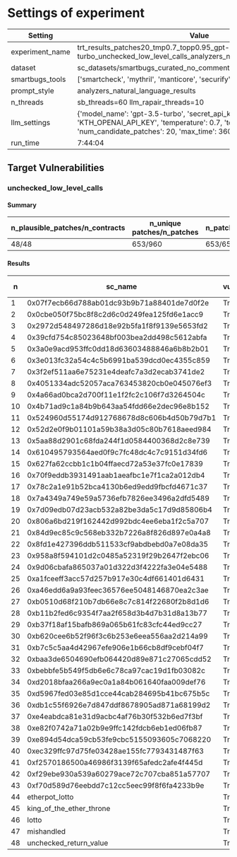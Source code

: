 # Settings of experiment

| Setting | Value |
| --- | --- |
| experiment_name | trt_results_patches20_tmp0.7_topp0.95_gpt-3.5-turbo_unchecked_low_level_calls_analyzers_natural_language_results |
| dataset | sc_datasets/smartbugs_curated_no_comment/unchecked_low_level_calls |
| smartbugs_tools | ['smartcheck', 'mythril', 'manticore', 'securify'] |
| prompt_style | analyzers_natural_language_results |
| n_threads | sb_threads=60 llm_rapair_threads=10 |
| llm_settings | {'model_name': 'gpt-3.5-turbo', 'secret_api_key': 'KTH_OPENAI_API_KEY', 'temperature': 0.7, 'top_p': 0.95, 'num_candidate_patches': 20, 'max_time': 3600, 'stop': ['///']} |
| run_time | 7:44:04 |

## Target Vulnerabilities


### unchecked_low_level_calls

#### Summary
| n_plausible_patches/n_contracts | n_unique patches/n_patches | n_patches_compiles/n_unique_patches |
| --- | --- | --- |
| 48/48 | 653/960 | 653/653 |

#### Results
| n | sc_name | vuln_detected | n_patches | unique_paches_that_compile | best_patch | compiles | plausible_patch | manticore-0.3.7 | mythril-0.23.15 | securify | smartcheck |
| --- | --- | --- | --- | --- | --- | --- | --- | --- | --- | --- | --- |
| 1 | 0x07f7ecb66d788ab01dc93b9b71a88401de7d0f2e | True | 20 | 17/17 | patch_1 | True | True | Fix/Fix | Bug/Fix | Fix/Fix | Bug/Fix|
| 2 | 0x0cbe050f75bc8f8c2d6c0d249fea125fd6e1acc9 | True | 20 | 2/2 | patch_0 | True | True | Fix/Fix | Bug/Fix | Fix/Fix | Bug/Fix|
| 3 | 0x2972d548497286d18e92b5fa1f8f9139e5653fd2 | True | 20 | 13/13 | patch_0 | True | True | Fix/Fix | Bug/Fix | Fix/Fix | Bug/Fix|
| 4 | 0x39cfd754c85023648bf003bea2dd498c5612abfa | True | 20 | 19/19 | patch_0 | True | True | Fix/Fix | Bug/Fix | Fix/Fix | Bug/Fix|
| 5 | 0x3a0e9acd953ffc0dd18d63603488846a6b8b2b01 | True | 20 | 20/20 | patch_1 | True | True | Fix/Fix | Bug/Fix | Fix/Fix | Bug/Fix|
| 6 | 0x3e013fc32a54c4c5b6991ba539dcd0ec4355c859 | True | 20 | 19/19 | patch_0 | True | True | Fix/Fix | Bug/Fix | Fix/Fix | Bug/Fix|
| 7 | 0x3f2ef511aa6e75231e4deafc7a3d2ecab3741de2 | True | 20 | 13/13 | patch_0 | True | True | Fix/Fix | Bug/Fix | Fix/Fix | Bug/Fix|
| 8 | 0x4051334adc52057aca763453820cb0e045076ef3 | True | 20 | 7/7 | patch_0 | True | True | Fix/Fix | Bug/Fix | Fix/Fix | Bug/Fix|
| 9 | 0x4a66ad0bca2d700f11e1f2fc2c106f7d3264504c | True | 20 | 8/8 | patch_0 | True | True | Fix/Fix | Fix/Fix | Fix/Fix | Bug/Fix|
| 10 | 0x4b71ad9c1a84b9b643aa54fdd66e2dec96e8b152 | True | 20 | 10/10 | patch_0 | True | True | Fix/Fix | Bug/Fix | Fix/Fix | Bug/Fix|
| 11 | 0x524960d55174d912768678d8c606b4d50b79d7b1 | True | 20 | 14/14 | patch_0 | True | True | Fix/Fix | Bug/Fix | Fix/Fix | Bug/Fix|
| 12 | 0x52d2e0f9b01101a59b38a3d05c80b7618aeed984 | True | 20 | 17/17 | patch_0 | True | True | Fix/Fix | Bug/Fix | Fix/Fix | Bug/Fix|
| 13 | 0x5aa88d2901c68fda244f1d0584400368d2c8e739 | True | 20 | 19/19 | patch_0 | True | True | Fix/Fix | Bug/Fix | Fix/Fix | Bug/Fix|
| 14 | 0x610495793564aed0f9c7fc48dc4c7c9151d34fd6 | True | 20 | 16/16 | patch_0 | True | True | Fix/Fix | Bug/Fix | Fix/Fix | Bug/Fix|
| 15 | 0x627fa62ccbb1c1b04ffaecd72a53e37fc0e17839 | True | 20 | 19/19 | patch_0 | True | True | Fix/Fix | Bug/Fix | Fix/Fix | Bug/Fix|
| 16 | 0x70f9eddb3931491aab1aeafbc1e7f1ca2a012db4 | True | 20 | 13/13 | patch_0 | True | True | Fix/Fix | Bug/Fix | Fix/Fix | Bug/Fix|
| 17 | 0x78c2a1e91b52bca4130b6ed9edd9fbcfd4671c37 | True | 20 | 15/15 | patch_0 | True | True | Fix/Fix | Bug/Fix | Fix/Fix | Bug/Fix|
| 18 | 0x7a4349a749e59a5736efb7826ee3496a2dfd5489 | True | 20 | 17/17 | patch_0 | True | True | Fix/Fix | Bug/Fix | Fix/Fix | Bug/Fix|
| 19 | 0x7d09edb07d23acb532a82be3da5c17d9d85806b4 | True | 20 | 18/18 | patch_1 | True | True | Fix/Fix | Bug/Fix | Fix/Fix | Bug/Fix|
| 20 | 0x806a6bd219f162442d992bdc4ee6eba1f2c5a707 | True | 20 | 15/15 | patch_0 | True | True | Fix/Fix | Bug/Fix | Fix/Fix | Bug/Fix|
| 21 | 0x84d9ec85c9c568eb332b7226a8f826d897e0a4a8 | True | 20 | 18/18 | patch_0 | True | True | Fix/Fix | Bug/Fix | Fix/Fix | Bug/Fix|
| 22 | 0x8fd1e427396ddb511533cf9abdbebd0a7e08da35 | True | 20 | 20/20 | patch_0 | True | True | Fix/Fix | Bug/Fix | Fix/Fix | Bug/Fix|
| 23 | 0x958a8f594101d2c0485a52319f29b2647f2ebc06 | True | 20 | 16/16 | patch_0 | True | True | Fix/Fix | Fix/Fix | Fix/Fix | Bug/Fix|
| 24 | 0x9d06cbafa865037a01d322d3f4222fa3e04e5488 | True | 20 | 16/16 | patch_0 | True | True | Fix/Fix | Fix/Fix | Fix/Fix | Bug/Fix|
| 25 | 0xa1fceeff3acc57d257b917e30c4df661401d6431 | True | 20 | 6/6 | patch_0 | True | True | Fix/Fix | Bug/Fix | Fix/Fix | Bug/Fix|
| 26 | 0xa46edd6a9a93feec36576ee5048146870ea2c3ae | True | 20 | 7/7 | patch_0 | True | True | Fix/Fix | Bug/Fix | Fix/Fix | Bug/Fix|
| 27 | 0xb0510d68f210b7db66e8c7c814f22680f2b8d1d6 | True | 20 | 20/20 | patch_0 | True | True | Fix/Fix | Bug/Fix | Fix/Fix | Bug/Fix|
| 28 | 0xb11b2fed6c9354f7aa2f658d3b4d7b31d8a13b77 | True | 20 | 19/19 | patch_0 | True | True | Fix/Fix | Bug/Fix | Fix/Fix | Bug/Fix|
| 29 | 0xb37f18af15bafb869a065b61fc83cfc44ed9cc27 | True | 20 | 12/12 | patch_0 | True | True | Fix/Fix | Bug/Fix | Fix/Fix | Bug/Fix|
| 30 | 0xb620cee6b52f96f3c6b253e6eea556aa2d214a99 | True | 20 | 20/20 | patch_0 | True | True | Fix/Fix | Bug/Fix | Fix/Fix | Bug/Fix|
| 31 | 0xb7c5c5aa4d42967efe906e1b66cb8df9cebf04f7 | True | 20 | 8/8 | patch_0 | True | True | Fix/Fix | Bug/Fix | Fix/Fix | Bug/Fix|
| 32 | 0xbaa3de6504690efb064420d89e871c27065cdd52 | True | 20 | 16/16 | patch_0 | True | True | Fix/Fix | Bug/Fix | Fix/Fix | Bug/Fix|
| 33 | 0xbebbfe5b549f5db6e6c78ca97cac19d1fb03082c | True | 20 | 18/18 | patch_0 | True | True | Fix/Fix | Bug/Fix | Fix/Fix | Bug/Fix|
| 34 | 0xd2018bfaa266a9ec0a1a84b061640faa009def76 | True | 20 | 10/10 | patch_0 | True | True | Fix/Fix | Bug/Fix | Fix/Fix | Bug/Fix|
| 35 | 0xd5967fed03e85d1cce44cab284695b41bc675b5c | True | 20 | 12/12 | patch_0 | True | True | Fix/Fix | Bug/Fix | Fix/Fix | Bug/Fix|
| 36 | 0xdb1c55f6926e7d847ddf8678905ad871a68199d2 | True | 20 | 10/10 | patch_0 | True | True | Fix/Fix | Bug/Fix | Fix/Fix | Bug/Fix|
| 37 | 0xe4eabdca81e31d9acbc4af76b30f532b6ed7f3bf | True | 20 | 10/10 | patch_0 | True | True | Fix/Fix | Bug/Fix | Fix/Fix | Bug/Fix|
| 38 | 0xe82f0742a71a02b9e9ffc142fdcb6eb1ed06fb87 | True | 20 | 13/13 | patch_0 | True | True | Fix/Fix | Bug/Fix | Fix/Fix | Bug/Fix|
| 39 | 0xe894d54dca59cb53fe9cbc5155093605c7068220 | True | 20 | 5/5 | patch_0 | True | True | Fix/Fix | Bug/Fix | Fix/Fix | Bug/Fix|
| 40 | 0xec329ffc97d75fe03428ae155fc7793431487f63 | True | 20 | 20/20 | patch_0 | True | True | Fix/Fix | Fix/Fix | Fix/Fix | Bug/Fix|
| 41 | 0xf2570186500a46986f3139f65afedc2afe4f445d | True | 20 | 5/5 | patch_0 | True | True | Fix/Fix | Bug/Fix | Fix/Fix | Bug/Fix|
| 42 | 0xf29ebe930a539a60279ace72c707cba851a57707 | True | 20 | 7/7 | patch_0 | True | True | Fix/Fix | Bug/Fix | Fix/Fix | Bug/Fix|
| 43 | 0xf70d589d76eebdd7c12cc5eec99f8f6fa4233b9e | True | 20 | 15/15 | patch_0 | True | True | Fix/Fix | Bug/Fix | Fix/Fix | Bug/Fix|
| 44 | etherpot_lotto | True | 20 | 20/20 | patch_0 | True | True | Fix/Fix | Fix/Fix | Fix/Fix | Bug/Fix|
| 45 | king_of_the_ether_throne | True | 20 | 17/17 | patch_1 | True | True | Fix/Fix | Bug/Fix | Fix/Fix | Bug/Fix|
| 46 | lotto | True | 20 | 7/7 | patch_4 | True | True | Fix/Fix | Bug/Fix | Fix/Fix | Bug/Fix|
| 47 | mishandled | True | 20 | 8/8 | patch_2 | True | True | Fix/Fix | Bug/Fix | Fix/Fix | Bug/Fix|
| 48 | unchecked_return_value | True | 20 | 7/7 | patch_0 | True | True | Fix/Fix | Bug/Fix | Fix/Fix | Bug/Fix|
